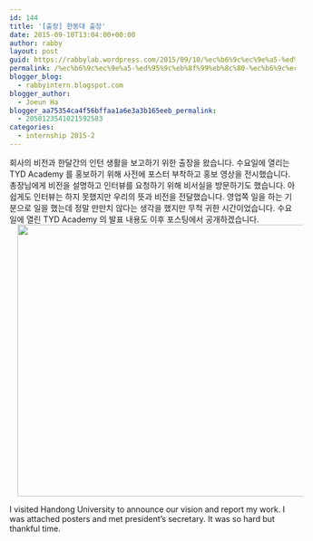 ```yaml
---
id: 144
title: '[출장] 한동대 출장'
date: 2015-09-10T13:04:00+00:00
author: rabby
layout: post
guid: https://rabbylab.wordpress.com/2015/09/10/%ec%b6%9c%ec%9e%a5-%ed%95%9c%eb%8f%99%eb%8c%80-%ec%b6%9c%ec%9e%a5
permalink: /%ec%b6%9c%ec%9e%a5-%ed%95%9c%eb%8f%99%eb%8c%80-%ec%b6%9c%ec%9e%a5/
blogger_blog:
  - rabbyintern.blogspot.com
blogger_author:
  - Joeun Ha
blogger_aa75354ca4f56bffaa1a6e3a3b165eeb_permalink:
  - 2050123541021592583
categories:
  - internship 2015-2
---
```

<div class="separator" style="clear:both;">
  회사의 비전과 한달간의 인턴 생활을 보고하기 위한 출장을 왔습니다. 수요일에 열리는 TYD Academy 를 홍보하기 위해 사전에 포스터 부착하고 홍보 영상을 전시했습니다. 총장님에게 비전을 설명하고 인터뷰를 요청하기 위해 비서실을 방문하기도 했습니다. 아쉽게도 인터뷰는 하지 못했지만 우리의 뜻과 비전을 전달했습니다. 영업쪽 일을 하는 기분으로 일을 했는데 정말 만만치 않다는 생각을 했지만 무척 귀한 시간이었습니다. 수요일에 열린 TYD Academy 의 발표 내용도 이후 포스팅에서 공개하겠습니다. 
</div>

<div class="separator" style="clear:both;">
</div>

<div class="separator" style="clear:both;">
</div>

<div class="separator" style="clear:both;">
  <a href="https://lh3.googleusercontent.com/-RWknmgL0OpA/VfEBS82tkfI/AAAAAAAAVBA/VC8wViulANg/s640/blogger-image-1201181266.jpg" style="margin-left:1em;margin-right:1em;"><img border="0" height="480" src="http://lh3.googleusercontent.com/-RWknmgL0OpA/VfEBS82tkfI/AAAAAAAAVBA/VC8wViulANg/s640/blogger-image-1201181266.jpg" width="640" /></a>
</div>

<div class="" style="clear:both;">
</div>

<div class="" style="clear:both;">
</div>

<a name='more'></a>

<div class="" style="clear:both;">
</div>

<div class="" style="clear:both;">
  I visited Handong University to announce our vision and report my work. I was attached posters and met president&#8217;s secretary. It was so hard but thankful time. 
</div>